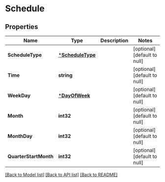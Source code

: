 # Schedule

## Properties
Name | Type | Description | Notes
------------ | ------------- | ------------- | -------------
**ScheduleType** | [***ScheduleType**](ScheduleType.md) |  | [optional] [default to null]
**Time** | **string** |  | [optional] [default to null]
**WeekDay** | [***DayOfWeek**](DayOfWeek.md) |  | [optional] [default to null]
**Month** | **int32** |  | [optional] [default to null]
**MonthDay** | **int32** |  | [optional] [default to null]
**QuarterStartMonth** | **int32** |  | [optional] [default to null]

[[Back to Model list]](../README.md#documentation-for-models) [[Back to API list]](../README.md#documentation-for-api-endpoints) [[Back to README]](../README.md)


